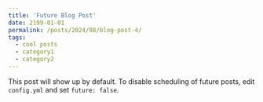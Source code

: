 ```yaml
---
title: 'Future Blog Post'
date: 2199-01-01
permalink: /posts/2024/08/blog-post-4/
tags:
  - cool posts
  - category1
  - category2
---
```


This post will show up by default. To disable scheduling of future posts, edit `config.yml` and set `future: false`. 

